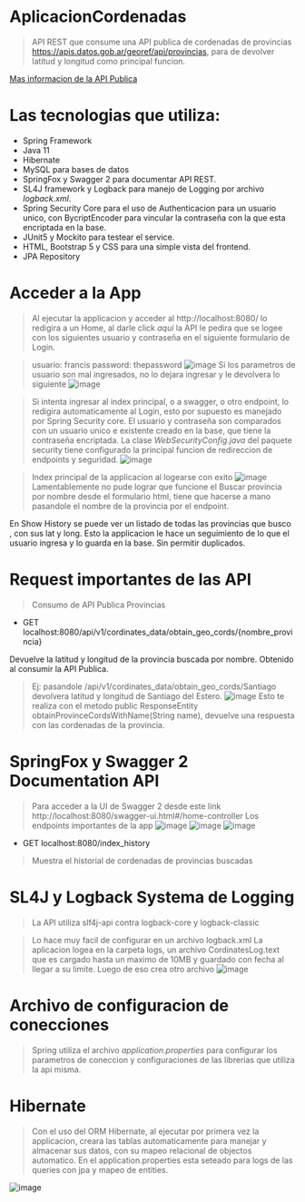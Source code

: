 # AplicacionCordenadas
>API REST que consume una API publica de cordenadas de provincias https://apis.datos.gob.ar/georef/api/provincias, para de devolver latitud y longitud como principal funcion.

[Mas informacion de la API Publica](https://datosgobar.github.io/georef-ar-api/)

# Las tecnologias que utiliza:

- Spring Framework
- Java 11
- Hibernate
- MySQL para bases de datos
- SpringFox y Swagger 2 para documentar API REST.
- SL4J framework y Logback para manejo de Logging por archivo *logback.xml*.
- Spring Security Core para el uso de Authenticacion para un usuario unico, con BycriptEncoder para vincular la contraseña con la que esta encriptada en la base.
- JUnit5 y Mockito para testear el service.
- HTML, Bootstrap 5 y CSS para una simple vista del frontend.
- JPA Repository

# Acceder a la App
>Al ejecutar la applicacion y acceder al http://localhost:8080/ lo redigira a un Home, al darle click *aqui* la API le pedira que se logee con los siguientes usuario y contraseña en el siguiente formulario de Login.

>usuario: francis
>password: thepassword
![image](https://user-images.githubusercontent.com/69681105/174823954-8249f2d1-ca80-4b11-90d9-2c80109b8e71.png)
>Si los parametros de usuario son mal ingresados, no lo dejara ingresar y le devolvera lo siguiente
![image](https://user-images.githubusercontent.com/69681105/174816034-779a2894-4fe6-4f95-b503-204d5be106ab.png)

>Si intenta ingresar al index principal, o a swagger, o otro endpoint, lo redigira automaticamente al Login, esto por supuesto es manejado por Spring Security core.
>El usuario y contraseña son comparados con un usuario unico e existente creado en la base, que tiene la contraseña encriptada.
La clase *WebSecurityConfig.java* del paquete security tiene configurado la principal funcion de redireccion de endpoints y seguridad.
![image](https://user-images.githubusercontent.com/69681105/174817148-9adae315-2e73-4d1b-86c1-7e0d66aa42e8.png)

>Index principal de la applicacion al logearse con exito
![image](https://user-images.githubusercontent.com/69681105/174819686-466b47e9-1f40-4057-9f32-80d5bea78885.png)
Lamentablemente no pude lograr que funcione el Buscar provincia por nombre desde el formulario html, tiene que hacerse a mano pasandole el nombre de la provincia por el endpoint.

En Show History se puede ver un listado de todas las provincias que busco , con sus lat y long. Esto la applicacion le hace un seguimiento de lo que el usuario ingresa y lo guarda en la base. Sin permitir duplicados.


# Request importantes de las API

> Consumo de API Publica Provincias
* GET localhost:8080/api/v1/cordinates_data/obtain_geo_cords/{nombre_provincia}

Devuelve la latitud y longitud de la provincia buscada por nombre. Obtenido al consumir la API Publica.
>Ej: pasandole /api/v1/cordinates_data/obtain_geo_cords/Santiago devolvera latitud y longitud de Santiago del Estero.
![image](https://user-images.githubusercontent.com/69681105/174812268-ce477b03-e782-46e5-bec0-ec5a763e500c.png)
Esto te realiza con el metodo public ResponseEntity<String> obtainProvinceCordsWithName(String name), devuelve una respuesta con las
cordenadas de la provincia.

# SpringFox y Swagger 2 Documentation API
>Para acceder a la UI de Swagger 2 desde este link http://localhost:8080/swagger-ui.html#/home-controller 
>Los endpoints importantes de la app
![image](https://user-images.githubusercontent.com/69681105/174826488-dc9f1bc6-0786-4e47-b99d-edce4f58c723.png)
![image](https://user-images.githubusercontent.com/69681105/174826789-cbc8e807-c3e5-4884-9692-4bb188884eda.png)
![image](https://user-images.githubusercontent.com/69681105/174827054-7a92e780-0cec-446c-8972-c59614db2194.png)


* GET localhost:8080/index_history

>Muestra el historial de cordenadas de provincias buscadas

# SL4J y Logback Systema de Logging

>La API utiliza slf4j-api contra logback-core y logback-classic

>Lo hace muy facil de configurar en un archivo logback.xml
La aplicacion logea en la carpeta logs, un archivo CordinatesLog.text que es cargado hasta un maximo de 10MB y guardado con fecha al llegar a su limite.
Luego de eso crea otro archivo
![image](https://user-images.githubusercontent.com/69681105/174822988-a9e383b8-8072-4955-9135-de25114dc523.png)

# Archivo de configuracion de conecciones

>Spring utiliza el archivo *application.properties* para configurar los parametros de coneccion y configuraciones de las librerias que utiliza la api misma.

# Hibernate

>Con el uso del ORM Hibernate, al ejecutar por primera vez la applicacion, creara las tablas automaticamente para manejar y almacenar sus datos, con su mapeo relacional de objectos automatico.
>En el application.properties esta seteado para logs de las queries con jpa y mapeo de entities.

![image](https://user-images.githubusercontent.com/69681105/174865706-f6a47a5b-eafc-4d0a-ac30-e8595f0754a9.png)
  
  













